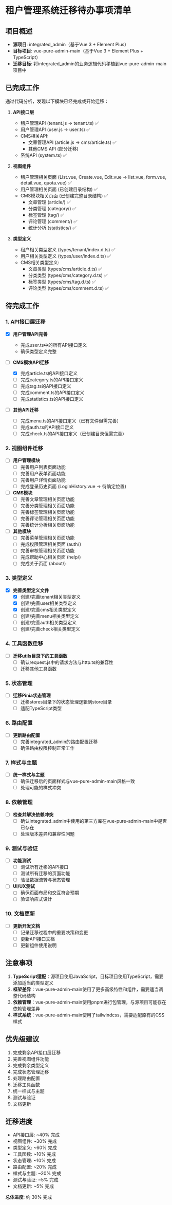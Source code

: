 # 租户管理系统迁移待办事项清单

## 项目概述

- **源项目**: integrated_admin（基于Vue 3 + Element Plus）
- **目标项目**: vue-pure-admin-main（基于Vue 3 + Element Plus + TypeScript）
- **迁移目标**: 将integrated_admin的业务逻辑代码移植到vue-pure-admin-main项目中

## 已完成工作

通过代码分析，发现以下模块已经完成或开始迁移：

1. **API接口层**
   - 租户管理API (tenant.js → tenant.ts) ✅
   - 用户管理API (user.js → user.ts) ✅
   - CMS相关API:
     - 文章管理API (article.js → cms/article.ts) ✅
     - 其他CMS API (部分迁移)
   - 系统API (system.ts) ✅

2. **视图组件**
   - 租户管理相关页面 (List.vue, Create.vue, Edit.vue → list.vue, form.vue, detail.vue, quota.vue) ✅
   - 用户管理相关页面 (已创建目录结构) ✅
   - CMS模块相关页面 (已创建完整目录结构) ✅
     - 文章管理 (article/) ✅
     - 分类管理 (category/) ✅
     - 标签管理 (tag/) ✅
     - 评论管理 (comment/) ✅
     - 统计分析 (statistics/) ✅

3. **类型定义**
   - 租户相关类型定义 (types/tenant/index.d.ts) ✅
   - 用户相关类型定义 (types/user/index.d.ts) ✅
   - CMS相关类型定义:
     - 文章类型 (types/cms/article.d.ts) ✅
     - 分类类型 (types/cms/category.d.ts) ✅
     - 标签类型 (types/cms/tag.d.ts) ✅
     - 评论类型 (types/cms/comment.d.ts) ✅

## 待完成工作

### 1. API接口层迁移

- [x] **用户管理API完善**
  - 完成user.ts中的所有API接口定义
  - 确保类型定义完整
  
- [ ] **CMS模块API迁移**
  - [x] 完成article.ts的API接口定义
  - [ ] 完成category.ts的API接口定义
  - [ ] 完成tag.ts的API接口定义
  - [ ] 完成comment.ts的API接口定义
  - [ ] 完成statistics.ts的API接口定义
  
- [ ] **其他API迁移**
  - [ ] 完成menu.ts的API接口定义（已有文件但需完善）
  - [ ] 完成auth.ts的API接口定义
  - [ ] 完成check.ts的API接口定义（已创建目录但需完善）

### 2. 视图组件迁移

- [ ] **用户管理模块**
  - [ ] 完善用户列表页面功能
  - [ ] 完善用户表单页面功能
  - [ ] 完善用户详情页面功能
  - [ ] 完成登录历史页面 (LoginHistory.vue → 待确定位置)
  
- [ ] **CMS模块**
  - [ ] 完善文章管理相关页面功能
  - [ ] 完善分类管理相关页面功能
  - [ ] 完善标签管理相关页面功能
  - [ ] 完善评论管理相关页面功能
  - [ ] 完善统计分析相关页面功能
  
- [ ] **其他模块**
  - [ ] 完善菜单管理相关页面功能
  - [ ] 完成权限管理相关页面 (auth/)
  - [ ] 完善审核管理相关页面功能
  - [ ] 完成帮助中心相关页面 (help/)
  - [ ] 完成关于页面 (about/)

### 3. 类型定义

- [x] **完善类型定义文件**
  - [x] 创建/完善tenant相关类型定义
  - [x] 创建/完善user相关类型定义
  - [x] 创建/完善cms相关类型定义
  - [ ] 创建/完善menu相关类型定义
  - [ ] 创建/完善auth相关类型定义
  - [ ] 创建/完善check相关类型定义

### 4. 工具函数迁移

- [ ] **迁移utils目录下的工具函数**
  - [ ] 确认request.js中的请求方法与http.ts的兼容性
  - [ ] 迁移其他工具函数

### 5. 状态管理

- [ ] **迁移Pinia状态管理**
  - [ ] 迁移stores目录下的状态管理逻辑到store目录
  - [ ] 适配TypeScript类型

### 6. 路由配置

- [ ] **更新路由配置**
  - [ ] 完善integrated_admin的路由配置迁移
  - [ ] 确保路由权限控制正常工作

### 7. 样式与主题

- [ ] **统一样式与主题**
  - [ ] 确保迁移后的页面样式与vue-pure-admin-main风格一致
  - [ ] 处理可能的样式冲突

### 8. 依赖管理

- [ ] **检查并解决依赖冲突**
  - [ ] 确认integrated_admin中使用的第三方库在vue-pure-admin-main中是否已存在
  - [ ] 处理版本差异和兼容性问题

### 9. 测试与验证

- [ ] **功能测试**
  - [ ] 测试所有迁移的API接口
  - [ ] 测试所有迁移的页面功能
  - [ ] 验证数据流转与状态管理

- [ ] **UI/UX测试**
  - [ ] 确保页面布局和交互符合预期
  - [ ] 验证响应式设计

### 10. 文档更新

- [ ] **更新开发文档**
  - [ ] 记录迁移过程中的重要决策和变更
  - [ ] 更新API接口文档
  - [ ] 更新组件使用说明

## 注意事项

1. **TypeScript适配**：源项目使用JavaScript，目标项目使用TypeScript，需要添加适当的类型定义
2. **框架差异**：vue-pure-admin-main使用了更多高级特性和组件，需要适当调整代码结构
3. **依赖管理**：vue-pure-admin-main使用pnpm进行包管理，与源项目可能存在依赖管理差异
4. **样式系统**：vue-pure-admin-main使用了tailwindcss，需要适配原有的CSS样式

## 优先级建议

1. 完成剩余API接口层迁移
2. 完善视图组件功能
3. 完成剩余类型定义
4. 完成状态管理迁移
5. 处理路由配置
6. 迁移工具函数
7. 统一样式与主题
8. 测试与验证
9. 文档更新

## 迁移进度

- API接口层: ~40% 完成
- 视图组件: ~30% 完成
- 类型定义: ~60% 完成
- 工具函数: ~10% 完成
- 状态管理: ~10% 完成
- 路由配置: ~20% 完成
- 样式与主题: ~20% 完成
- 测试与验证: ~5% 完成
- 文档更新: ~5% 完成

**总体进度**: 约 30% 完成 